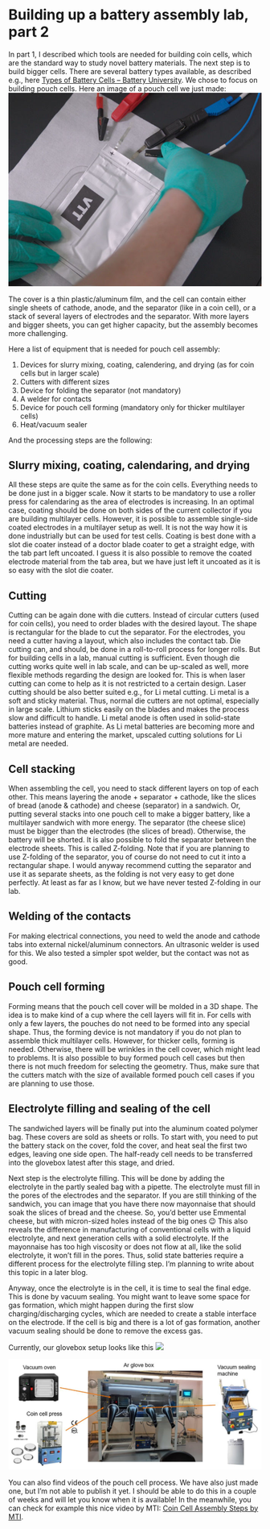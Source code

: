 # Building up a battery assembly lab, part 2

In part 1, I described which tools are needed for building coin cells, which are the standard way to study novel battery materials. The next step is to build bigger cells. There are several battery types available, as described e.g., here [Types of Battery Cells – Battery University](https://batteryuniversity.com/article/bu-301a-types-of-battery-cells). We chose to focus on building pouch cells. Here an image of a pouch cell we just made:
![pouchcell](images/VTT_pouchcell_small.jpg)

The cover is a thin plastic/aluminum film, and the cell can contain either single sheets of cathode, anode, and the separator (like in a coin cell), or a stack of several layers of electrodes and the separator. With more layers and bigger sheets, you can get higher capacity, but the assembly becomes more challenging.

Here a list of equipment that is needed for pouch cell assembly:
1.	Devices for slurry mixing, coating, calendering, and drying (as for coin cells but in larger scale)
2.	Cutters with different sizes
3.	Device for folding the separator (not mandatory)
4.	A welder for contacts
5.	Device for pouch cell forming (mandatory only for thicker multilayer cells)
6.	Heat/vacuum sealer

And the processing steps are the following:

## Slurry mixing, coating, calendaring, and drying
All these steps are quite the same as for the coin cells. Everything needs to be done just in a bigger scale. Now it starts to be mandatory to use a roller press for calendaring as the area of electrodes is increasing. In an optimal case, coating should be done on both sides of the current collector if you are building multilayer cells.
However, it is possible to assemble single-side coated electrodes in a multilayer setup as well. It is not the way how it is done industrially but can be used for test cells. Coating is best done with a slot die coater instead of a doctor blade coater to get a straight edge, with the tab part left uncoated. I guess it is also possible to remove the coated electrode material from the tab area, but we have just left it uncoated as it is so easy with the slot die coater.

## Cutting
Cutting can be again done with die cutters. Instead of circular cutters (used for coin cells), you need to order blades with the desired layout. The shape is rectangular for the blade to cut the separator. For the electrodes, you need a cutter having a layout, which also includes the contact tab. Die cutting can, and should, be done in a roll-to-roll process for longer rolls. But for building cells in a lab, manual cutting is sufficient.
Even though die cutting works quite well in lab scale, and can be up-scaled as well, more flexible methods regarding the design are looked for. This is when laser cutting can come to help as it is not restricted to a certain design. Laser cutting should be also better suited e.g., for Li metal cutting. Li metal is a soft and sticky material. Thus, normal die cutters are not optimal, especially in large scale. Lithium sticks easily on the blades and makes the process slow and difficult to handle. Li metal anode is often used in solid-state batteries instead of graphite. As Li metal batteries are becoming more and more mature and entering the market, upscaled cutting solutions for Li metal are needed.

## Cell stacking
When assembling the cell, you need to stack different layers on top of each other. This means layering the anode + separator + cathode, like the slices of bread (anode & cathode) and cheese (separator) in a sandwich. Or, putting several stacks into one pouch cell to make a bigger battery, like a multilayer sandwich with more energy. The separator (the cheese slice) must be bigger than the electrodes (the slices of bread). Otherwise, the battery will be shorted.
It is also possible to fold the separator between the electrode sheets. This is called Z-folding. Note that if you are planning to use Z-folding of the separator, you of course do not need to cut it into a rectangular shape. I would anyway recommend cutting the separator and use it as separate sheets, as the folding is not very easy to get done perfectly. At least as far as I know, but we have never tested Z-folding in our lab.

## Welding of the contacts
For making electrical connections, you need to weld the anode and cathode tabs into external nickel/aluminum connectors. An ultrasonic welder is used for this. We also tested a simpler spot welder, but the contact was not as good.

## Pouch cell forming
Forming means that the pouch cell cover will be molded in a 3D shape. The idea is to make kind of a cup where the cell layers will fit in. For cells with only a few layers, the pouches do not need to be formed into any special shape. Thus, the forming device is not mandatory if you do not plan to assemble thick multilayer cells. However, for thicker cells, forming is needed. Otherwise, there will be wrinkles in the cell cover, which might lead to problems. It is also possible to buy formed pouch cell cases but then there is not much freedom for selecting the geometry. Thus, make sure that the cutters match with the size of available formed pouch cell cases if you are planning to use those.

## Electrolyte filling and sealing of the cell
The sandwiched layers will be finally put into the aluminum coated polymer bag. These covers are sold as sheets or rolls. To start with, you need to put the battery stack on the cover, fold the cover, and heat seal the first two edges, leaving one side open. The half-ready cell needs to be transferred into the glovebox latest after this stage, and dried.

Next step is the electrolyte filling. This will be done by adding the electrolyte in the partly sealed bag with a pipette. The electrolyte must fill in the pores of the electrodes and the separator. If you are still thinking of the sandwich, you can image that you have there now mayonnaise that should soak the slices of bread and the cheese. So, you’d better use Emmental cheese, but with micron-sized holes instead of the big ones 😉 This also reveals the difference in manufacturing of conventional cells with a liquid electrolyte, and next generation cells with a solid electrolyte. If the mayonnaise has too high viscosity or does not flow at all, like the solid electrolyte, it won’t fill in the pores. Thus, solid state batteries require a different process for the electrolyte filling step. I’m planning to write about this topic in a later blog.

Anyway, once the electrolyte is in the cell, it is time to seal the final edge. This is done by vacuum sealing. You might want to leave some space for gas formation, which might happen during the first slow charging/discharging cycles, which are needed to create a stable interface on the electrode. If the cell is big and there is a lot of gas formation, another vacuum sealing should be done to remove the excess gas.

Currently, our glovebox setup looks like this
<img src="https://makavi.github.io/images/VTT_glovebox.JPG" width="20%" />

![glovebox](images/VTT_glovebox.JPG)

You can also find videos of the pouch cell process. We have also just made one, but I’m not able to publish it yet. I should be able to do this in a couple of weeks and will let you know when it is available! In the meanwhile, you can check for example this nice video by MTI: [Coin Cell Assembly Steps by MTI]( https://www.youtube.com/watch?v=RU7Ff6477AA).

